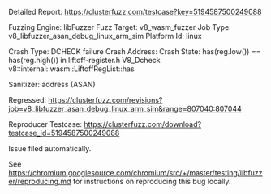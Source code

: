 Detailed Report: https://clusterfuzz.com/testcase?key=5194587500249088

Fuzzing Engine: libFuzzer
Fuzz Target: v8_wasm_fuzzer
Job Type: v8_libfuzzer_asan_debug_linux_arm_sim
Platform Id: linux

Crash Type: DCHECK failure
Crash Address: 
Crash State:
  has(reg.low()) == has(reg.high()) in liftoff-register.h
  V8_Dcheck
  v8::internal::wasm::LiftoffRegList::has
  
Sanitizer: address (ASAN)

Regressed: https://clusterfuzz.com/revisions?job=v8_libfuzzer_asan_debug_linux_arm_sim&range=807040:807044

Reproducer Testcase: https://clusterfuzz.com/download?testcase_id=5194587500249088

Issue filed automatically.

See https://chromium.googlesource.com/chromium/src/+/master/testing/libfuzzer/reproducing.md for instructions on reproducing this bug locally.
